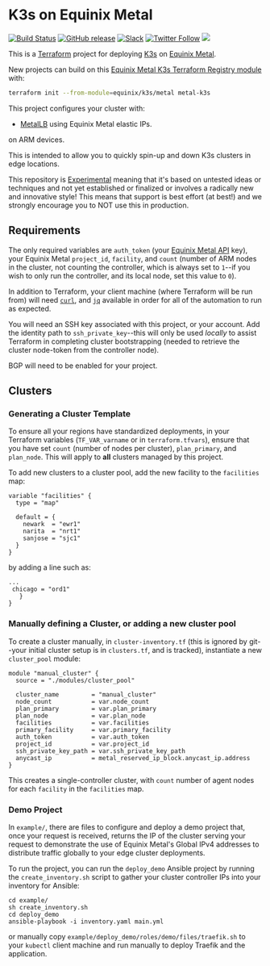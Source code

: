 # K3s on Equinix Metal

[![Build Status](https://cloud.drone.io/api/badges/equinix/terraform-metal-k3s/status.svg)](https://cloud.drone.io/equinix/terraform-metal-k3s)
[![GitHub release](https://img.shields.io/github/release/equinix/terraform-metal-k3s/all.svg?style=flat-square)](https://github.com/equinix/terraform-metal-k3s/releases)
[![Slack](https://slack.equinixmetal.com/badge.svg)](https://slack.equinixmetal.com)
[![Twitter Follow](https://img.shields.io/twitter/follow/equinixmetal.svg?style=social&label=Follow)](https://twitter.com/intent/follow?screen_name=equinixmetal)
![](https://img.shields.io/badge/Stability-Experimental-red.svg)

This is a [Terraform](hhttps://registry.terraform.io/providers/equinix/metal/latest/docs) project for deploying [K3s](https://k3s.io) on [Equinix Metal](https://metal.equinix.com).

New projects can build on this [Equinix Metal K3s Terraform Registry module](https://registry.terraform.io/modules/equinix/k3s/metal/) with:

```sh
terraform init --from-module=equinix/k3s/metal metal-k3s
```

This project configures your cluster with:

- [MetalLB](https://metallb.universe.tf/) using Equinix Metal elastic IPs.

on ARM devices.

This is intended to allow you to quickly spin-up and down K3s clusters in edge locations.

This repository is [Experimental](https://github.com/packethost/standards/blob/master/experimental-statement.md) meaning that it's based on untested ideas or techniques and not yet established or finalized or involves a radically new and innovative style! This means that support is best effort (at best!) and we strongly encourage you to NOT use this in production.

## Requirements

The only required variables are `auth_token` (your [Equinix Metal API](https://metal.equinix.com/developers/api/#) key), your Equinix Metal `project_id`, `facility`, and `count` (number of ARM nodes in the cluster, not counting the controller, which is always set to `1`--if you wish to only run the controller, and its local node, set this value to `0`).

In addition to Terraform, your client machine (where Terraform will be run from) will need [`curl`](https://curl.haxx.se/download.html), and [`jq`](https://stedolan.github.io/jq/download/) available in order for all of the automation to run as expected.

You will need an SSH key associated with this project, or your account. Add the identity path to `ssh_private_key`--this will only be used _locally_ to assist Terraform in completing cluster bootstrapping (needed to retrieve the cluster node-token from the controller node).

BGP will need to be enabled for your project.

## Clusters

<h3>Generating a Cluster Template</h3>

To ensure all your regions have standardized deployments, in your Terraform variables (`TF_VAR_varname` or in `terraform.tfvars`), ensure that you have set `count` (number of nodes per cluster), `plan_primary`, and `plan_node`. This will apply to **all** clusters managed by this project.

To add new clusters to a cluster pool, add the new facility to the `facilities` map:

```
variable "facilities" {
  type = "map"

  default = {
    newark  = "ewr1"
    narita  = "nrt1"
    sanjose = "sjc1"
  }
}
```

by adding a line such as:

```
...
 chicago = "ord1"
   }
}
```

<h3>Manually defining a Cluster, or adding a new cluster pool</h3>

To create a cluster manually, in `cluster-inventory.tf` (this is ignored by git--your initial cluster setup is in `clusters.tf`, and is tracked), instantiate a new `cluster_pool` module:

```hcl-terraform
module "manual_cluster" {
  source = "./modules/cluster_pool"

  cluster_name         = "manual_cluster"
  node_count           = var.node_count
  plan_primary         = var.plan_primary
  plan_node            = var.plan_node
  facilities           = var.facilities
  primary_facility     = var.primary_facility
  auth_token           = var.auth_token
  project_id           = var.project_id
  ssh_private_key_path = var.ssh_private_key_path
  anycast_ip           = metal_reserved_ip_block.anycast_ip.address
}
```

This creates a single-controller cluster, with `count` number of agent nodes for each `facility` in the `facilities` map.

<h3>Demo Project</h3>

In `example/`, there are files to configure and deploy a demo project that, once your request is received, returns the IP of the cluster serving your request to demonstrate the use of Equinix Metal's Global IPv4 addresses to distribute traffic globally to your edge cluster deployments.

To run the project, you can run the `deploy_demo` Ansible project by running the `create_inventory.sh` script to gather your cluster controller IPs into your inventory for Ansible:

```
cd example/
sh create_inventory.sh
cd deploy_demo
ansible-playbook -i inventory.yaml main.yml
```

or manually copy `example/deploy_demo/roles/demo/files/traefik.sh` to your `kubectl` client machine and run manually to deploy Traefik and the application.
